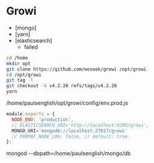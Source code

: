 # Growi

- [mongo]
- [yarn]
- [elasticsearch]
	- failed

```sh
cd /home
mkdir opt
git clone https://github.com/weseek/growi /opt/growi
cd /opt/growi
git tag -l
git checkout -b v4.2.20 refs/tags/v4.2.20
yarn
```


/home/paulsenglish/opt/growi/config/env.prod.js
```js
module.exports = {
  NODE_ENV: 'production',
  // ELASTICSEARCH_URI='http://localhost:9200/growi',
  MONGO_URI='mongodb://localhost:27017/growi'
  // FORMAT_NODE_LOG: false, // default: true
};

```


mongod --dbpath=/home/paulsenglish/mongo/db

